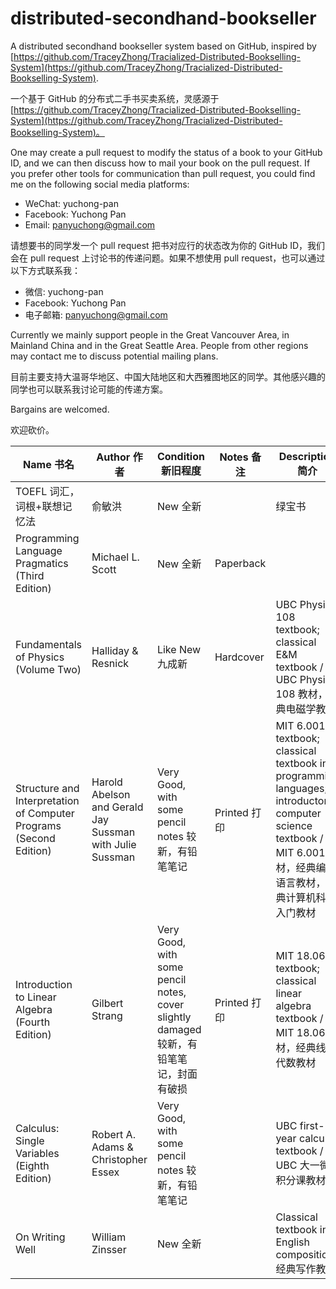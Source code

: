 # distributed-secondhand-bookseller

A distributed secondhand bookseller system based on GitHub, inspired by [https://github.com/TraceyZhong/Tracialized-Distributed-Bookselling-System](https://github.com/TraceyZhong/Tracialized-Distributed-Bookselling-System).

一个基于 GitHub 的分布式二手书买卖系统，灵感源于 [https://github.com/TraceyZhong/Tracialized-Distributed-Bookselling-System](https://github.com/TraceyZhong/Tracialized-Distributed-Bookselling-System)。

One may create a pull request to modify the status of a book to your GitHub ID, and we can then discuss how to mail your book on the pull request. If you prefer other tools for communication than pull request, you could find me on the following social media platforms:

* WeChat: yuchong-pan
* Facebook: Yuchong Pan
* Email: panyuchong@gmail.com

请想要书的同学发一个 pull request 把书对应行的状态改为你的 GitHub ID，我们会在 pull request 上讨论书的传递问题。如果不想使用 pull request，也可以通过以下方式联系我：

* 微信: yuchong-pan
* Facebook: Yuchong Pan
* 电子邮箱: panyuchong@gmail.com

Currently we mainly support people in the Great Vancouver Area, in Mainland China and in the Great Seattle Area. People from other regions may contact me to discuss potential mailing plans.

目前主要支持大温哥华地区、中国大陆地区和大西雅图地区的同学。其他感兴趣的同学也可以联系我讨论可能的传递方案。

Bargains are welcomed.

欢迎砍价。

| Name 书名 | Author 作者 | Condition 新旧程度 | Notes 备注 | Description 简介 | Price 价格 | Status 状态 |
| - | - | - | - | - | - | - |
| TOEFL 词汇，词根+联想记忆法 | 俞敏洪 | New 全新 | | 绿宝书 | 30 RMB | |
| Programming Language Pragmatics (Third Edition) | Michael L. Scott | New 全新 | Paperback | | 15 USD / 100 RMB | |
| Fundamentals of Physics (Volume Two) | Halliday & Resnick | Like New 九成新 | Hardcover | UBC Physics 108 textbook; classical E&M textbook / UBC Physics 108 教材，经典电磁学教材 | 90 CAD / 450 RMB | |
Structure and Interpretation of Computer Programs (Second Edition) | Harold Abelson and Gerald Jay Sussman with Julie Sussman | Very Good, with some pencil notes 较新，有铅笔笔记 | Printed 打印 | MIT 6.001 textbook; classical textbook in programming languages; introductory computer science textbook / MIT 6.001 教材，经典编程语言教材，经典计算机科学入门教材 | 20 RMB | |
Introduction to Linear Algebra (Fourth Edition) | Gilbert Strang | Very Good, with some pencil notes, cover slightly damaged 较新，有铅笔笔记，封面有破损 | Printed 打印 | MIT 18.06 textbook; classical linear algebra textbook / MIT 18.06 教材，经典线性代数教材 | 20 RMB | |
Calculus: Single Variables (Eighth Edition) | Robert A. Adams & Christopher Essex | Very Good, with some pencil notes 较新，有铅笔笔记 | | UBC first-year calculus textbook / UBC 大一微积分课教材 | 100 CAD / 500 RMB | |
On Writing Well | William Zinsser | New 全新 | | Classical textbook in English composition 经典写作教材 | 50 RMB | |

